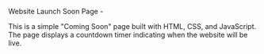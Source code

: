  Website Launch Soon Page - 

This is a simple "Coming Soon" page built with HTML, CSS, and JavaScript. The page displays a countdown timer indicating when the website will be live.
